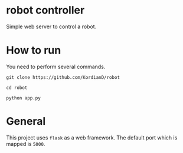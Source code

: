 
# robot controller
Simple web server to control a robot. 


# How to run
You need to perform several commands.

    git clone https://github.com/KordianD/robot

    cd robot

    python app.py
    
# General 

This project uses `flask` as a web framework.
The default port which is mapped is `5000`.

